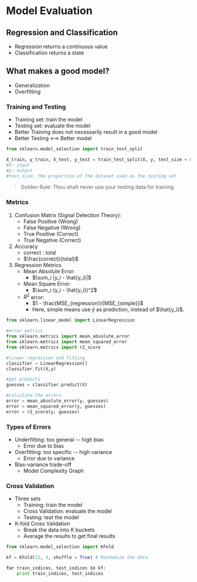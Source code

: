 # Model Evaluation

## Regression and Classification

- Regression returns a continuous value
- Classification returns a state

## What makes a good model?

- Generalization
- Overfitting

### Training and Testing

- Training set: train the model
- Testing set: evaluate the model
- Better Training does not necessarily result in a good model
- Better Testing <--> Better model

```python
from sklearn.model_selection import train_test_split

X_train, y_train, X_test, y_test = train_test_split(X, y, test_size = 0.25)
#X: input
#y: output
#test_size: the proportion of the dataset used as the testing set
```

> Golden Rule: Thou shalt never use your testing data for training

### Metrics

1. Confusion Matrix (Signal Detection Theory): 
	- False Positive (Wrong)
	- False Negative (Wrong)
	- True Positive (Correct)
	- True Negative (Correct)
2. Accuracy
	- correct : total 
	- $\frac{correct}{total}$
3. Regression Metrics
	- Mean Absolute Error: 
		- $\sum_i |y_i - \hat{y_i}|$
	- Mean Square Error: 
		- $\sum_i (y_i - \hat{y_i})^2$
	- $R^2$ error: 
		- $1 - \frac{MSE_{regression}}{MSE_{simple}}$
		- Here, simple means use $\bar{y}$ as prediction, instead of $\hat{y_i}$.

```python
from sklearn.linear_model import LinearRegression

#error metrics
from sklearn.metrics import mean_absolute_error
from sklearn.metrics import mean_squared_error
from sklearn.metrics import r2_score

#linear regression and fitting
classifier = LinearRegression()
classifier.fit(X,y)

#get predicts
guesses = classifier.predict(X)

#calculate the errors
error = mean_absolute_error(y, guesses)
error = mean_squared_error(y, guesses)
error = r2_score(y, guesses)
```

### Types of Errors

- Underfitting: too general -- high bias
	- Error due to bias
- Overfitting: too specific -- high variance
	- Error due to variance
- Bias-variance trade-off
	- Model Complexity Graph

### Cross Validation

- Three sets
	- Training: train the model
	- Cross Validation: evaluate the model
	- Testing: test the model
- K-fold Cross Validation
	- Break the data into $K$ buckets
	- Average the results to get final results

```python
from sklearn.model_selection import KFold

kf = KFold(12, 3, shuffle = True) # Randomize the data

for train_indices, test_indices in kf:
	print train_indices, test_indices
```